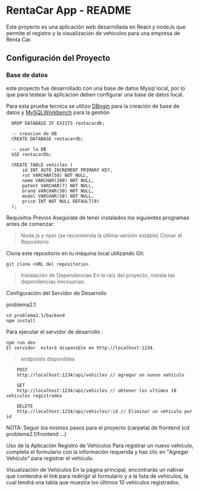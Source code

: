 # RentaCar App - README
Este proyecto es una aplicación web desarrollada en React y nodeJs que permite el registro y la visualización de vehículos para una empresa de Renta Car.

## Configuración del Proyecto

### Base de datos

  este proyecto fue desarrollado con una base de datos Mysql local, por lo que para testear la aplicacion deben configurar una base de datos local.
  
  Para esta prueba tecnica se utilizo [DBngin](https://dbngin.com/) para la creación de base de datos y [MySQLWorkbench](https://www.mysql.com/products/workbench/) para la gestión

  ```
    DROP DATABASE IF EXISTS rentacardb;

    -- creacion de DB
    CREATE DATABASE rentacardb;

    -- usar la DB
    USE rentacarDb;

    CREATE TABLE vehicles (
        id INT AUTO_INCREMENT PRIMARY KEY,
        rut VARCHAR(50) NOT NULL,
        name VARCHAR(200) NOT NULL,
        patent VARCHAR(7) NOT NULL,
        brand VARCHAR(50) NOT NULL,
        model VARCHAR(50) NOT NULL,
        price INT NOT NULL DEFAULT(0)
    );
  ```
Requisitos Previos
Asegúrate de tener instalados los siguientes programas antes de comenzar:

> Node.js y npm (se recomienda la última versión estable)
> Clonar el Repositorio

Clona este repositorio en tu máquina local utilizando Git:
```
git clone <URL del repositorio>
```
> Instalación de Dependencias
En la raíz del proyecto, instala las dependencias necesarias:

Configuración del Servidor de Desarrollo

problema2.1
```
cd problema2.1/backend
npm install
```

Para ejecutar el servidor de desarrollo :

```
npm run dev
El servidor  estará disponible en http://localhost:1234. 
```

> endpoints disponibles
```
    POST
    http://localhost:1234/api/vehicles // agregar un nuevo vehiculo
    
    GET
    http://localhost:1234/api/vehicles // obtener los ultimos 10 vehículos registrados
    
    DELETE
    http://localhost:1234/api/vehicles/:id // Eliminar un vehículo por id

```

NOTA: Seguir los mismos pasos para el proyecto (carpeta) de frontend (cd problema2.1/frontend ...)

Uso de la Aplicación
Registro de Vehículos
Para registrar un nuevo vehículo, completa el formulario con la información requerida y haz clic en "Agregar Vehículo" para registrar el vehículo.

Visualización de Vehículos
En la página principal, encontrarás un nabvar que contendra el link para redirigir al formulario y a la lista de vehiculos, la cual tendrá una tabla que muestra los últimos 10 vehículos registrados.